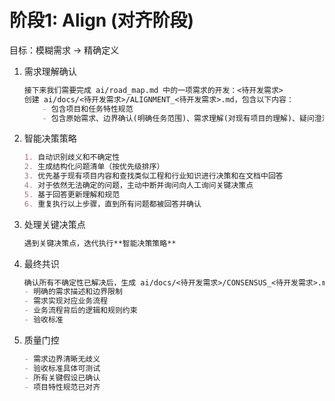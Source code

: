 # 阶段1: Align (对齐阶段)

目标：模糊需求 → 精确定义

1. 需求理解确认

    ```md
    接下来我们需要完成 ai/road_map.md 中的一项需求的开发：<待开发需求>
    创建 ai/docs/<待开发需求>/ALIGNMENT_<待开发需求>.md，包含以下内容：
        - 包含项目和任务特性规范
        - 包含原始需求、边界确认(明确任务范围)、需求理解(对现有项目的理解)、疑问澄清(存在歧义的地方)
    ```

2. 智能决策策略

    ```md
    1. 自动识别歧义和不确定性
    2. 生成结构化问题清单（按优先级排序）
    3. 优先基于现有项目内容和查找类似工程和行业知识进行决策和在文档中回答
    4. 对于依然无法确定的问题，主动中断并询问向人工询问关键决策点
    5. 基于回答更新理解和规范
    6. 重复执行以上步骤，直到所有问题都被回答并确认
    ```

3. 处理关键决策点

    ```md
    遇到关键决策点，迭代执行**智能决策策略**
    ```

4. 最终共识

    ```md
    确认所有不确定性已解决后，生成 ai/docs/<待开发需求>/CONSENSUS_<待开发需求>.md 包含:
    - 明确的需求描述和边界限制
    - 需求实现对应业务流程
    - 业务流程背后的逻辑和规则约束
    - 验收标准
    ```

5. 质量门控

    ```md
    - 需求边界清晰无歧义
    - 验收标准具体可测试
    - 所有关键假设已确认
    - 项目特性规范已对齐
    ```

